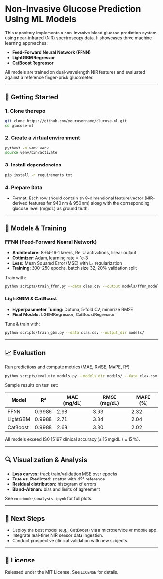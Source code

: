 # Non-Invasive Glucose Prediction Using ML Models

This repository implements a non-invasive blood glucose prediction system using near-infrared (NIR) spectroscopy data. It showcases three machine learning approaches:

* **Feed-Forward Neural Network (FFNN)**
* **LightGBM Regressor**
* **CatBoost Regressor**

All models are trained on dual-wavelength NIR features and evaluated against a reference finger-prick glucometer.

---

## 🚀 Getting Started

### 1. Clone the repo

```bash
git clone https://github.com/yourusername/glucose-ml.git
cd glucose-ml
```

### 2. Create a virtual environment

```bash
python3 -m venv venv
source venv/bin/activate
```

### 3. Install dependencies

```bash
pip install -r requirements.txt
```

### 4. Prepare Data


* Format: Each row should contain an 8-dimensional feature vector (NIR-derived features for 940 nm & 950 nm) along with the corresponding glucose level (mg/dL) as ground truth.

---

## 🧠 Models & Training

### FFNN (Feed‑Forward Neural Network)

* **Architecture:** 8‑64‑16‑1 layers, ReLU activations, linear output
* **Optimizer:** Adam, learning rate = 1e‑3
* **Loss:** Mean Squared Error (MSE) with L₂ regularization
* **Training:** 200–250 epochs, batch size 32, 20% validation split

Train with:

```bash
python scripts/train_ffnn.py --data clas.csv --output models/ffnn_model.h5
```

### LightGBM & CatBoost

* **Hyperparameter Tuning:** Optuna, 5‑fold CV, minimize RMSE
* **Final Models:** LGBMRegressor, CatBoostRegressor

Tune & train with:

```bash
python scripts/train_gbm.py --data clas.csv --output_dir models/
```

---

## 📈 Evaluation

Run predictions and compute metrics (MAE, RMSE, MAPE, R²):

```bash
python scripts/evaluate_models.py --models_dir models/ --data clas.csv
```

Sample results on test set:

| Model    | R²     | MAE (mg/dL) | RMSE (mg/dL) | MAPE (%) |
| -------- | ------ | ----------- | ------------ | -------- |
| FFNN     | 0.9986 | 2.98        | 3.63         | 2.32     |
| LightGBM | 0.9988 | 2.71        | 3.34         | 2.04     |
| CatBoost | 0.9988 | 2.69        | 3.30         | 2.02     |

All models exceed ISO 15197 clinical accuracy (± 15 mg/dL / ± 15 %).

---

## 🔍 Visualization & Analysis

* **Loss curves:** track train/validation MSE over epochs
* **True vs. Predicted:** scatter with 45° reference
* **Residual distribution:** histogram of errors
* **Bland‑Altman:** bias and limits of agreement

See `notebooks/analysis.ipynb` for full plots.

---

## 🎯 Next Steps

* Deploy the best model (e.g., CatBoost) via a microservice or mobile app.
* Integrate real-time NIR sensor data ingestion.
* Conduct prospective clinical validation with new subjects.

---

## 📄 License

Released under the MIT License. See `LICENSE` for details.


